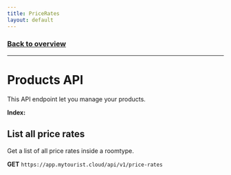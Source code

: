 ```yaml
---
title: PriceRates
layout: default
---
```

### [Back to overview](index.html#api-endpoints)
---
# Products API
This API endpoint let you manage your products.    

**Index:** 

## List all price rates
Get a list of all price rates inside a roomtype.

**GET** `https://app.mytourist.cloud/api/v1/price-rates`
